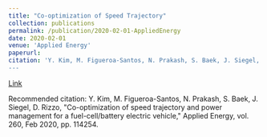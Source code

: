 ```yaml
---
title: "Co-optimization of Speed Trajectory"
collection: publications
permalink: /publication/2020-02-01-AppliedEnergy
date: 2020-02-01
venue: 'Applied Energy'
paperurl:
citation: 'Y. Kim, M. Figueroa-Santos, N. Prakash, S. Baek, J. Siegel, D. Rizzo, &quot;Co-optimization of speed trajectory and power management for a fuel-cell/battery electric vehicle,&quot; Applied Energy, vol. 260, Feb 2020, pp. 114254.
---
```


<a href='https://doi.org/10.1016/j.apenergy.2019.114254'>Link</a>

Recommended citation: Y. Kim, M. Figueroa-Santos, N. Prakash, S. Baek, J. Siegel, D. Rizzo, "Co-optimization of speed trajectory and power management for a fuel-cell/battery electric vehicle," Applied Energy, vol. 260, Feb 2020, pp. 114254.
